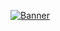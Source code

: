 [![Banner](https://github.com/hamada-j/hamada-j/tree/main/asset/asset/hamada.svg)](https://www.linkedin.com/in/hamada-embarec/)
